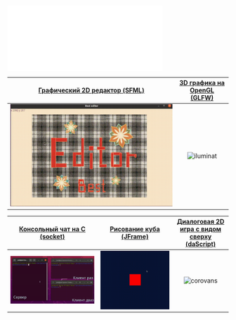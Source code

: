 <img src="/github-metrics.svg" align="middle" alt="Metrics" width="70%">

| [Графический 2D редактор (SFML)](https://github.com/EvgeniyLupanov1024/Simdle2DEditor) | [3D графика на OpenGL (GLFW)](https://github.com/EvgeniyLupanov1024/SimpleOpenGL3DGraphic)
:-------------------------:|:-------------------------:
![best_editor_main](https://raw.githubusercontent.com/EvgeniyLupanov1024/EvgeniyLupanov1024/main/projects_media/Simdle2DEditor/best_editor_main.gif)  |  ![iluminat](https://raw.githubusercontent.com/EvgeniyLupanov1024/EvgeniyLupanov1024/main/projects_media/SimpleOpenGL3DGraphic/iluminat_1_close.gif)  |  

| [Консольный чат на C (socket)](https://github.com/EvgeniyLupanov1024/SimpleConsoleChatOnC) | [Рисование куба (JFrame)](https://github.com/EvgeniyLupanov1024/SimpleRenderOnJava) | [Диалоговая 2D игра с видом сверху (daScript)](https://github.com/EvgeniyLupanov1024/RobCorovans)
:-------------------------:|:-------------------------:|:-------------------------:
![socket](https://raw.githubusercontent.com/EvgeniyLupanov1024/EvgeniyLupanov1024/main/projects_media/SimpleConsoleChatOnC/console_chat.gif)  |  ![cube](https://raw.githubusercontent.com/EvgeniyLupanov1024/EvgeniyLupanov1024/main/projects_media/SimpleRenderOnJava/one_cube.gif)  |  ![corovans](https://raw.githubusercontent.com/EvgeniyLupanov1024/EvgeniyLupanov1024/main/projects_media/RobCorovans/corovans.gif)
